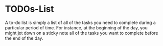 # TODOs-List
A to-do list is simply a list of all of the tasks you need to complete during a particular period of time. For instance, at the beginning of the day, you might jot down on a sticky note all of the tasks you want to complete before the end of the day. 
